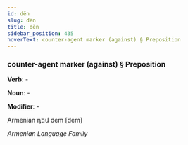 ```yaml
---
id: dën
slug: dën
title: dën
sidebar_position: 435
hoverText: counter-agent marker (against) § Preposition
---
```


### counter-agent marker (against) § Preposition

**Verb**: -

**Noun**: -

**Modifier**: -

Armenian դեմ dem [dem]

*Armenian Language Family*